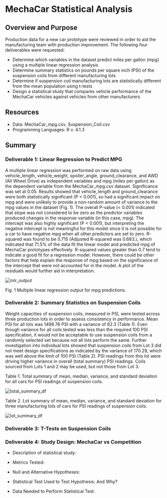 # MechaCar Statistical Analysis
## Overview and Purpose
Production data for a new car prototype were reviewed in order to aid the manufacturing team with production improvement. The following four deliverables were requested:
- Determine which variables in the dataset predict miles per gallon (mpg) using a multiple linear regression analysis
- Determine summary statistics on pounds per square inch (PSI) of the suspension coils from different manufacturing lots
- Determine if suspension coil manufacturing lots are statistically different from the mean population using t-tests
- Design a statistical study that compares vehicle performance of the MechaCar vehicles against vehicles from other manufacturers

## Resources
- Data: MechaCar_mpg.csv, Suspension_Coil.csv
- Programming Languages: R v. 4.1.3

## Summary
### Deliverable 1: Linear Regression to Predict MPG
A multiple linear regression was performed on raw data using vehicle_length, vehicle_weight, spoiler_angle, ground_clearance, and AWD (All Wheel Drive) as independent variables and mpg (miles per gallon) as the dependent variable from the MechaCar_mpg.csv dataset. Significance was set at 0.05.  Results showed that vehicle_length and ground_clearance were both statistically significant  (P < 0.001), so had a significant impact on mpg and were unlikely to provide a non-random amount of variance to the mpg values in the dataset (Fig. 1). The overall P-value (< 0.001) indicated that slope was not considered to be zero as the predictor variables produced changes in the response variable (in this case, mpg). The intercept was also highly significant (P < 0.001), but interpreting the negative intercept is not meaningful for this model since it is not possible for a car to have negative mpg when all other predictors are set to zero. R-squared was found to be 0.715 (Adjusted R-squared was 0.683.), which indicated that 71.5% of the data fit the linear model and predicted mpg of MechaCar prototypes effectively. R-squared values greater than 0.7 tend to indicate a good fit for a regression model. However, there could be other factors that help explain the response of mpg based on the significance of the intercept that were not accounted for in the model. A plot of the residuals would further aid in interpretation.


![mlr_output](https://user-images.githubusercontent.com/95387273/160720457-baef765f-aa11-4957-9671-59ed8b63507f.png)

Fig. 1 Multiple linear regression output for mpg predictions.


### Deliverable 2:  Summary Statistics on Suspension Coils
Weight capacities of suspension coils, measured in PSI, were tested across three production lots in order to assess consistency in performance. Mean PSI for all lots was 1498.78 PSI with a variance of 62.3 (Table 1).  Even though variance for all coils tested was less than the required 100 PSI specification, it would not be acceptable to use suspension coils from a randomly selected set because not all lots perform the same.  Further investigation into individual lots showed that suspension coils from Lot 3 did not meet design specifications as indicated by the variance of 170.29, which was well above the limit of 100 PSI (Table 2). PSI readings from this lot were driving higher variance in overall (total summary) PSI readings.  Coils sourced from Lots 1 and 2 may be used, but not those from Lot 3.


Table 1.  Total summary of mean, median, variance, and standard deviation for all cars for PSI readings of suspension coils.

![total_summary_df](https://user-images.githubusercontent.com/95387273/160863100-09130db4-3e91-4547-8c68-5b18077bc9fa.png)

Table 2.  Lot summary of mean, median, variance, and standard deviation for three manufacturing lots of cars for PSI readings of suspension coils.

![lot_summary_df](https://user-images.githubusercontent.com/95387273/160863138-d2f3af2c-3d73-4a2c-a454-9d702dc402ec.png)


### Deliverable 3:  T-Tests on Suspension Coils



### Deliverable 4: Study Design:  MechaCar vs Competition
- Description of statistical study:


- Metrics Tested:

- Null and Alternative Hypotheses:

- Statistical Test Used to Test Hypothesis: And Why?

- Data Needed to Perform Statistical Test:
